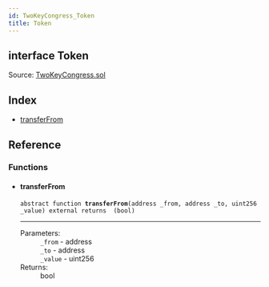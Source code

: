 ```yaml
---
id: TwoKeyCongress_Token
title: Token
---
```


<div class="contract-doc"><div class="contract"><h2 class="contract-header"><span class="contract-kind">interface</span> Token</h2><div class="source">Source: <a href="git+https://github.com/2keynet/web3-alpha/blob/v0.0.1/contracts/TwoKeyCongress.sol" target="_blank">TwoKeyCongress.sol</a></div></div><div class="index"><h2>Index</h2><ul><li><a href="TwoKeyCongress_Token.html#transferFrom">transferFrom</a></li></ul></div><div class="reference"><h2>Reference</h2><div class="functions"><h3>Functions</h3><ul><li><div class="item function"><span id="transferFrom" class="anchor-marker"></span><h4 class="name">transferFrom</h4><div class="body"><code class="signature"><span>abstract </span>function <strong>transferFrom</strong><span>(address _from, address _to, uint256 _value) </span><span>external </span><span>returns  (bool) </span></code><hr/><dl><dt><span class="label-parameters">Parameters:</span></dt><dd><div><code>_from</code> - address</div><div><code>_to</code> - address</div><div><code>_value</code> - uint256</div></dd><dt><span class="label-return">Returns:</span></dt><dd>bool</dd></dl></div></div></li></ul></div></div></div>
